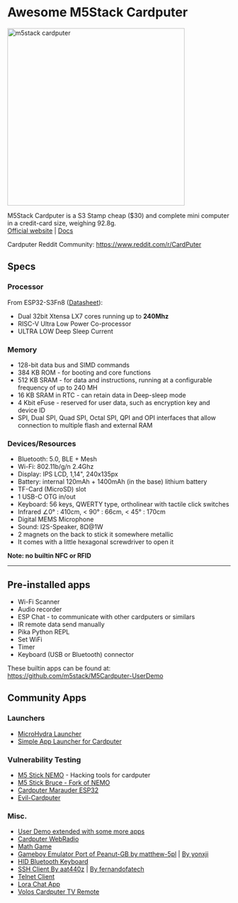# Awesome M5Stack Cardputer

<img src="m5stack cardputer.jpg" alt="m5stack cardputer" width="400">

M5Stack Cardputer is a S3 Stamp cheap ($30) and complete mini computer in a credit-card size, weighing 92.8g.  
[Official website](https://shop.m5stack.com/products/m5stack-cardputer-kit-w-m5stamps3) | [Docs](https://docs.m5stack.com/en/core/Cardputer)

Cardputer Reddit Community: https://www.reddit.com/r/CardPuter

## Specs

### Processor

From ESP32-S3Fn8 ([Datasheet](https://www.espressif.com/sites/default/files/documentation/esp32-s3_datasheet_en.pdf)):

- Dual 32bit Xtensa LX7 cores running up to **240Mhz**
- RISC-V Ultra Low Power Co-processor
- ULTRA LOW Deep Sleep Current

### Memory

- 128-bit data bus and SIMD commands
- 384 KB ROM - for booting and core functions
- 512 KB SRAM - for data and instructions, running at a configurable frequency of up to 240 MH
- 16 KB SRAM in RTC - can retain data in Deep-sleep mode
- 4 Kbit eFuse - reserved for user data, such as encryption key and device ID
- SPI, Dual SPI, Quad SPI, Octal SPI, QPI and OPI interfaces that allow connection to multiple flash and external RAM

### Devices/Resources

- Bluetooth: 5.0, BLE + Mesh
- Wi-Fi: 802.11b/g/n 2.4Ghz
- Display: IPS LCD, 1,14", 240x135px
- Battery: internal 120mAh + 1400mAh (in the base) lithium battery
- TF-Card (MicroSD) slot
- 1 USB-C OTG in/out
- Keyboard: 56 keys, QWERTY type, ortholinear with tactile click switches
- Infrared ∠0° : 410cm, < 90° : 66cm, < 45° : 170cm
- Digital MEMS Microphone
- Sound: I2S-Speaker, 8Ω@1W
- 2 magnets on the back to stick it somewhere metallic
- It comes with a little hexagonal screwdriver to open it

**Note: no builtin NFC or RFID**

---

## Pre-installed apps

- Wi-Fi Scanner
- Audio recorder
- ESP Chat - to communicate with other cardputers or similars
- IR remote data send manually
- Pika Python REPL
- Set WiFi
- Timer
- Keyboard (USB or Bluetooth) connector

These builtin apps can be found at: https://github.com/m5stack/M5Cardputer-UserDemo

## Community Apps

### Launchers
- [MicroHydra Launcher](https://github.com/echo-lalia/Cardputer-MicroHydra)
- [Simple App Launcher for Cardputer](https://github.com/shikarunochi/CardputerSimpleLaucher)

### Vulnerability Testing
- [M5 Stick NEMO](https://github.com/n0xa/m5stick-nemo) - Hacking tools for cardputer
- [M5 Stick Bruce - Fork of NEMO](https://github.com/pr3y/m5-bruce/)
- [Cardputer Marauder ESP32](https://github.com/marivaaldo/ESP32Marauder/tree/feature/add-m5cardputer-support)
- [Evil-Cardputer](https://github.com/7h30th3r0n3/Evil-M5Core2)

### Misc.
- [User Demo extended with some more apps](https://github.com/JohnZ03/M5Cardputer-UserDemo)
- [Cardputer WebRadio](https://github.com/cyberwisk/M5Cardputer_WebRadio)
- [Math Game](https://github.com/seanbutler/M5CardputerMathGame)
- [Gameboy Emulator Port of Peanut-GB by matthew-5pl](https://github.com/matthew-5pl/gb_cardputer) | [By yonxji](https://github.com/yongxji/cardputer-gameboy-emu)
- [HID Bluetooth Keyboard](https://github.com/Gitshaoxiang/M5Cardputer-BLE-HID-Keyboard)
- [SSH Client By aat440z](https://github.com/aat440hz/SSHClient-M5Cardputer) | [By fernandofatech](https://github.com/fernandofatech/M5Cardputer-SSHClient)
- [Telnet Client](https://github.com/aat440hz/TelnetClient-M5Cardputer)
- [Lora Chat App](https://github.com/nonik0/CardputerLoRaChat)
- [Volos Cardputer TV Remote](https://github.com/VolosR/M5CardRemote/)
